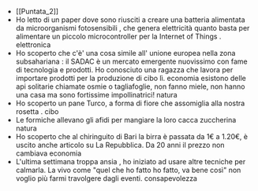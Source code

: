 - [[Puntata_2]]
- Ho letto di un paper dove sono riusciti a creare una batteria alimentata da microorganismi fotosensibili , che genera elettricità quanto basta per alimentare un piccolo microcontroller per la Internet of Things . elettronica
- Ho scoperto che c'è' una cosa simile all' unione europea nella zona subsahariana : il SADAC è un mercato emergente nuovissimo con fame di tecnologia e prodotti. Ho conosciuto una ragazza che lavora per importare prodotti per la produzione di cibo lì. economia
  esistono delle api solitarie chiamate  osmie o tagliafoglie, non fanno miele, non hanno una casa ma sono fortissime impollinatrici! natura
- Ho scoperto un pane Turco, a forma di fiore che assomiglia alla nostra rosetta . cibo
- Le formiche allevano gli afidi per mangiare la loro cacca zuccherina natura
- Ho scoperto che al chiringuito di Bari la birra è passata da 1€ a 1.20€, è uscito anche articolo su La Repubblica. Da 20 anni il prezzo non cambiava economia
- L'ultima settimana troppa ansia , ho iniziato ad usare altre tecniche per calmarla. La vivo come "quel che ho fatto ho fatto, va bene così" non voglio più farmi travolgere dagli eventi. consapevolezza